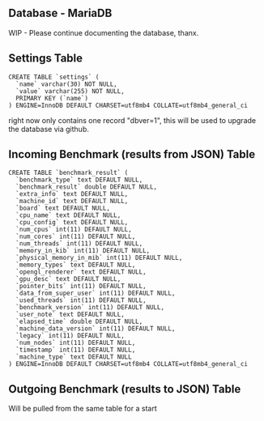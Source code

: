 Database - MariaDB
------------------

WIP - Please continue documenting the database, thanx.

Settings Table
-----------------
```
CREATE TABLE `settings` (
  `name` varchar(30) NOT NULL,
  `value` varchar(255) NOT NULL,
  PRIMARY KEY (`name`)
) ENGINE=InnoDB DEFAULT CHARSET=utf8mb4 COLLATE=utf8mb4_general_ci
```

right now only contains one record "dbver=1", this will be used to upgrade the database via github.


Incoming Benchmark (results from JSON) Table
--------------------------------------
```
CREATE TABLE `benchmark_result` (
  `benchmark_type` text DEFAULT NULL,
  `benchmark_result` double DEFAULT NULL,
  `extra_info` text DEFAULT NULL,
  `machine_id` text DEFAULT NULL,
  `board` text DEFAULT NULL,
  `cpu_name` text DEFAULT NULL,
  `cpu_config` text DEFAULT NULL,
  `num_cpus` int(11) DEFAULT NULL,
  `num_cores` int(11) DEFAULT NULL,
  `num_threads` int(11) DEFAULT NULL,
  `memory_in_kib` int(11) DEFAULT NULL,
  `physical_memory_in_mib` int(11) DEFAULT NULL,
  `memory_types` text DEFAULT NULL,
  `opengl_renderer` text DEFAULT NULL,
  `gpu_desc` text DEFAULT NULL,
  `pointer_bits` int(11) DEFAULT NULL,
  `data_from_super_user` int(11) DEFAULT NULL,
  `used_threads` int(11) DEFAULT NULL,
  `benchmark_version` int(11) DEFAULT NULL,
  `user_note` text DEFAULT NULL,
  `elapsed_time` double DEFAULT NULL,
  `machine_data_version` int(11) DEFAULT NULL,
  `legacy` int(11) DEFAULT NULL,
  `num_nodes` int(11) DEFAULT NULL,
  `timestamp` int(11) DEFAULT NULL,
  `machine_type` text DEFAULT NULL
) ENGINE=InnoDB DEFAULT CHARSET=utf8mb4 COLLATE=utf8mb4_general_ci
```

Outgoing Benchmark (results to JSON) Table
-----------------------------------
Will be pulled from the same table for a start
